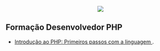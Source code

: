 <p align="center"><img src="https://hipsters.tech/wp-content/uploads/2017/08/alurja-v2.png"></p>

## Formação Desenvolvedor PHP

- [Introdução ao PHP: Primeiros passos com a linguagem
](https://github.com/alxv-oliveira/laravel-pt1/tree/master/app).
